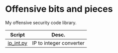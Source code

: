 # Offensive bits and pieces 
My offensive security code library.  


| Script    | Desc. |
| -------- | ------- |
| [ip_int.py](https://github.com/josh-morin/Offensive/blob/main/ip_int.py) | IP to integer converter    |

